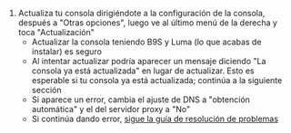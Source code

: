 1. Actualiza tu consola dirigiéndote a la configuración de la consola, después a "Otras opciones", luego ve al último menú de la derecha y toca "Actualización"
   - Actualizar la consola teniendo B9S y Luma (lo que acabas de instalar) es seguro
   - Al intentar actualizar podría aparecer un mensaje diciendo "La consola ya está actualizada" en lugar de actualizar. Esto es esperable si tu consola ya está actualizada; continúa a la siguiente sección
   - Si aparece un error, cambia el ajuste de DNS a "obtención automática" y el del servidor proxy a "No"
   - Si continúa dando error, [sigue la guía de resolución de problemas](troubleshooting-finalizing-setup.html)

